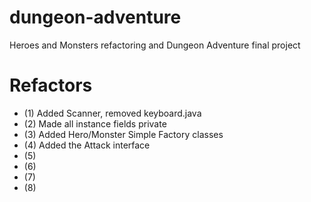 # dungeon-adventure
Heroes and Monsters refactoring and Dungeon Adventure final project

# Refactors
* (1) Added Scanner, removed keyboard.java
* (2) Made all instance fields private 
* (3) Added Hero/Monster Simple Factory classes
* (4) Added the Attack interface
* (5)
* (6)
* (7)
* (8)
